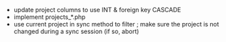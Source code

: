 - update project columns to use INT & foreign key CASCADE
- implement projects_*.php
- use current project in sync method to filter ; make sure the project is not changed during a sync session (if so, abort)